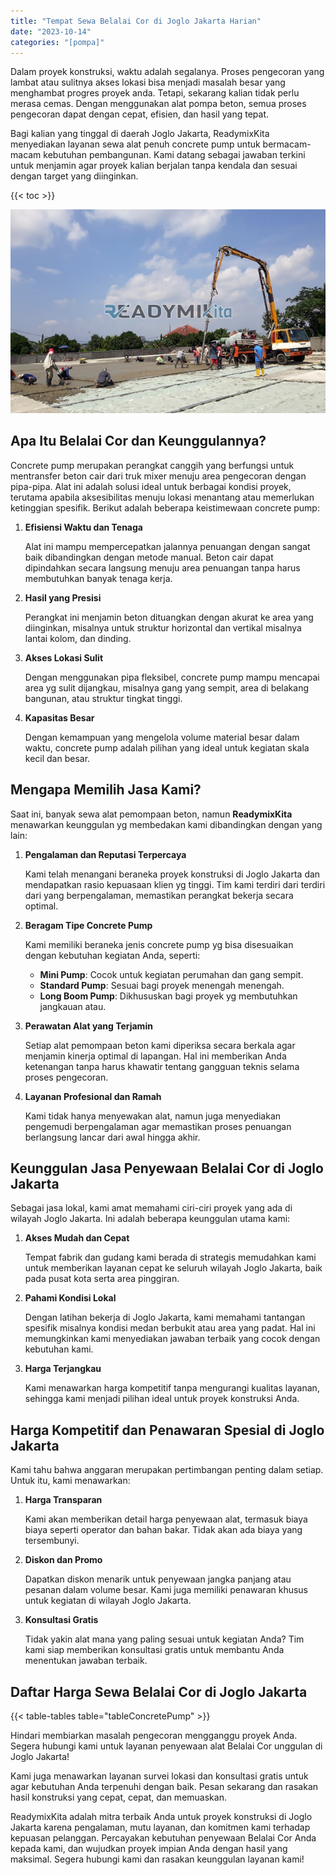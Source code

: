 ```yaml
---
title: "Tempat Sewa Belalai Cor di Joglo Jakarta Harian"
date: "2023-10-14"
categories: "[pompa]"
---
```


Dalam proyek konstruksi, waktu adalah segalanya. Proses pengecoran yang lambat atau sulitnya akses lokasi bisa menjadi masalah besar yang menghambat progres proyek anda. Tetapi, sekarang kalian tidak perlu merasa cemas. Dengan menggunakan alat pompa beton, semua proses pengecoran dapat dengan cepat, efisien, dan hasil yang tepat.

Bagi kalian yang tinggal di daerah Joglo Jakarta, ReadymixKita menyediakan layanan sewa alat penuh concrete pump untuk bermacam-macam kebutuhan pembangunan. Kami datang sebagai jawaban terkini untuk menjamin agar proyek kalian berjalan tanpa kendala dan sesuai dengan target yang diinginkan.

{{< toc >}}

![Tempat Sewa Belalai Cor di Joglo Jakarta Harian](/images/pompa/sewa-pompa-11.jpg)

## Apa Itu Belalai Cor dan Keunggulannya?

Concrete pump merupakan perangkat canggih yang berfungsi untuk mentransfer beton cair dari truk mixer menuju area pengecoran dengan pipa-pipa. Alat ini adalah solusi ideal untuk berbagai kondisi proyek, terutama apabila aksesibilitas menuju lokasi menantang atau memerlukan ketinggian spesifik. Berikut adalah beberapa keistimewaan concrete pump:

1. **Efisiensi Waktu dan Tenaga**

   Alat ini mampu mempercepatkan jalannya penuangan dengan sangat baik dibandingkan dengan metode manual. Beton cair dapat dipindahkan secara langsung menuju area penuangan tanpa harus membutuhkan banyak tenaga kerja.

2. **Hasil yang Presisi**

   Perangkat ini menjamin beton dituangkan dengan akurat ke area yang diinginkan, misalnya untuk struktur horizontal dan vertikal misalnya lantai kolom, dan dinding.

3. **Akses Lokasi Sulit**

   Dengan menggunakan pipa fleksibel, concrete pump mampu mencapai area yg sulit dijangkau, misalnya gang yang sempit, area di belakang bangunan, atau struktur tingkat tinggi.

4. **Kapasitas Besar**

   Dengan kemampuan yang mengelola volume material besar dalam waktu, concrete pump adalah pilihan yang ideal untuk kegiatan skala kecil dan besar.

## Mengapa Memilih Jasa Kami?

Saat ini, banyak sewa alat pemompaan beton, namun **ReadymixKita** menawarkan keunggulan yg membedakan kami dibandingkan dengan yang lain:

1. **Pengalaman dan Reputasi Terpercaya**

   Kami telah menangani beraneka proyek konstruksi di Joglo Jakarta dan mendapatkan rasio kepuasaan klien yg tinggi. Tim kami terdiri dari terdiri dari yang berpengalaman, memastikan perangkat bekerja secara optimal.

2. **Beragam Tipe Concrete Pump**

   Kami memiliki beraneka jenis concrete pump yg bisa disesuaikan dengan kebutuhan kegiatan Anda, seperti:
   - **Mini Pump**: Cocok untuk kegiatan perumahan dan gang sempit.
   - **Standard Pump**: Sesuai bagi proyek menengah menengah.
   - **Long Boom Pump**: Dikhususkan bagi proyek yg membutuhkan jangkauan atau.

3. **Perawatan Alat yang Terjamin**

   Setiap alat pemompaan beton kami diperiksa secara berkala agar menjamin kinerja optimal di lapangan. Hal ini memberikan Anda ketenangan tanpa harus khawatir tentang gangguan teknis selama proses pengecoran.

4. **Layanan Profesional dan Ramah**

   Kami tidak hanya menyewakan alat, namun juga menyediakan pengemudi berpengalaman agar memastikan proses penuangan berlangsung lancar dari awal hingga akhir.

## Keunggulan Jasa Penyewaan Belalai Cor di Joglo Jakarta

Sebagai jasa lokal, kami amat memahami ciri-ciri proyek yang ada di wilayah Joglo Jakarta. Ini adalah beberapa keunggulan utama kami:

1. **Akses Mudah dan Cepat**

   Tempat fabrik dan gudang kami berada di strategis memudahkan kami untuk memberikan layanan cepat ke seluruh wilayah Joglo Jakarta, baik pada pusat kota serta area pinggiran.

2. **Pahami Kondisi Lokal**

   Dengan latihan bekerja di Joglo Jakarta, kami memahami tantangan spesifik misalnya kondisi medan berbukit atau area yang padat. Hal ini memungkinkan kami menyediakan jawaban terbaik yang cocok dengan kebutuhan kami.

3. **Harga Terjangkau**

   Kami menawarkan harga kompetitif tanpa mengurangi kualitas layanan, sehingga kami menjadi pilihan ideal untuk proyek konstruksi Anda.

## Harga Kompetitif dan Penawaran Spesial di Joglo Jakarta

Kami tahu bahwa anggaran merupakan pertimbangan penting dalam setiap. Untuk itu, kami menawarkan:

1. **Harga Transparan**

   Kami akan memberikan detail harga penyewaan alat, termasuk biaya biaya seperti operator dan bahan bakar. Tidak akan ada biaya yang tersembunyi.

2. **Diskon dan Promo**

   Dapatkan diskon menarik untuk penyewaan jangka panjang atau pesanan dalam volume besar. Kami juga memiliki penawaran khusus untuk kegiatan di wilayah Joglo Jakarta.

3. **Konsultasi Gratis**

   Tidak yakin alat mana yang paling sesuai untuk kegiatan Anda? Tim kami siap memberikan konsultasi gratis untuk membantu Anda menentukan jawaban terbaik.

## Daftar Harga Sewa Belalai Cor di Joglo Jakarta

{{< table-tables table="tableConcretePump" >}}

Hindari membiarkan masalah pengecoran mengganggu proyek Anda. Segera hubungi kami untuk layanan penyewaan alat Belalai Cor unggulan di Joglo Jakarta!

Kami juga menawarkan layanan survei lokasi dan konsultasi gratis untuk agar kebutuhan Anda terpenuhi dengan baik. Pesan sekarang dan rasakan hasil konstruksi yang cepat, cepat, dan memuaskan.

ReadymixKita adalah mitra terbaik Anda untuk proyek konstruksi di Joglo Jakarta karena pengalaman, mutu layanan, dan komitmen kami terhadap kepuasan pelanggan. Percayakan kebutuhan penyewaan Belalai Cor Anda kepada kami, dan wujudkan proyek impian Anda dengan hasil yang maksimal. Segera hubungi kami dan rasakan keunggulan layanan kami!